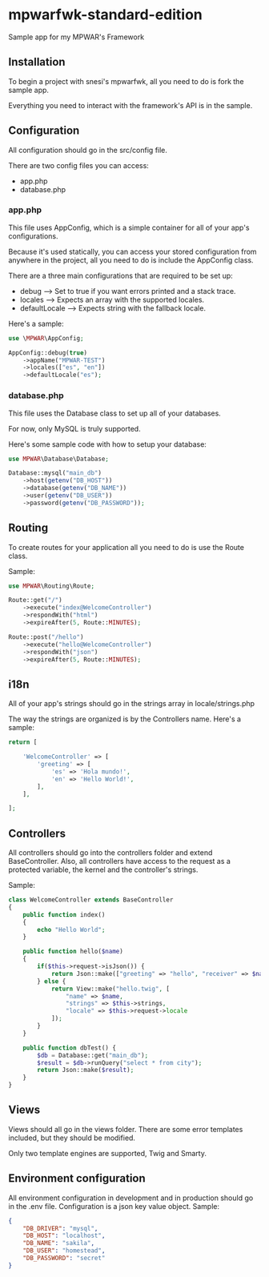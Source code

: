 # mpwarfwk-standard-edition
Sample app for my MPWAR's Framework

## Installation

To begin a project with snesi's mpwarfwk, all you need to do is fork the sample app.

Everything you need to interact with the framework's API is in the sample.

## Configuration

All configuration should go in the src/config file.

There are two config files you can access:
* app.php
* database.php

### app.php
This file uses AppConfig, which is a simple container for all of your app's configurations.

Because it's used statically, you can access your stored configuration from anywhere in the
project, all you need to do is include the AppConfig class.

There are a three main configurations that are required to be set up:

* debug --> Set to true if you want errors printed and a stack trace.
* locales --> Expects an array with the supported locales.
* defaultLocale --> Expects string with the fallback locale.

Here's a sample:
```php
use \MPWAR\AppConfig;

AppConfig::debug(true)
    ->appName("MPWAR-TEST")
    ->locales(["es", "en"])
    ->defaultLocale("es");

```

### database.php
This file uses the Database class to set up all of your databases.

For now, only MySQL is truly supported.

Here's some sample code with how to setup your database:

```php
use MPWAR\Database\Database;

Database::mysql("main_db")
    ->host(getenv("DB_HOST"))
    ->database(getenv("DB_NAME"))
    ->user(getenv("DB_USER"))
    ->password(getenv("DB_PASSWORD"));
```

## Routing

To create routes for your application all you need to do is use the Route class.

Sample:
```php
use MPWAR\Routing\Route;

Route::get("/")
    ->execute("index@WelcomeController")
    ->respondWith("html")
    ->expireAfter(5, Route::MINUTES);

Route::post("/hello")
    ->execute("hello@WelcomeController")
    ->respondWith("json")
    ->expireAfter(5, Route::MINUTES);
```

## i18n
All of your app's strings should go in the strings array in locale/strings.php

The way the strings are organized is by the Controllers name. Here's a sample:

```php
return [

    'WelcomeController' => [
        'greeting' => [
            'es' => 'Hola mundo!',
            'en' => 'Hello World!',
        ],
    ],

];
```

## Controllers

All controllers should go into the controllers folder and extend BaseController.
Also, all controllers have access to the request as a protected variable, the kernel and the controller's strings.

Sample:
```php
class WelcomeController extends BaseController
{
    public function index()
    {
        echo "Hello World";
    }

    public function hello($name)
    {
        if($this->request->isJson()) {
            return Json::make(["greeting" => "hello", "receiver" => $name]);
        } else {
            return View::make("hello.twig", [
                "name" => $name,
                "strings" => $this->strings,
                "locale" => $this->request->locale
            ]);
        }
    }

    public function dbTest() {
        $db = Database::get("main_db");
        $result = $db->runQuery("select * from city");
        return Json::make($result);
    }
}
```

## Views
Views should all go in the views folder. There are some error templates included, but
they should be modified.

Only two template engines are supported, Twig and Smarty.

## Environment configuration

All environment configuration in development and in production should go in the .env file.
Configuration is a json key value object. Sample:

```json
{
    "DB_DRIVER": "mysql",
    "DB_HOST": "localhost",
    "DB_NAME": "sakila",
    "DB_USER": "homestead",
    "DB_PASSWORD": "secret"
}
```
